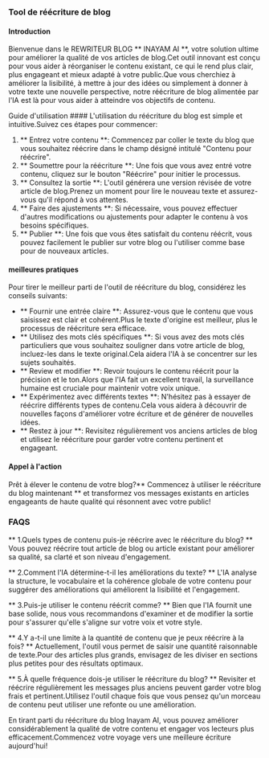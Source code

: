 ### Tool de réécriture de blog

#### Introduction
Bienvenue dans le REWRITEUR BLOG ** INAYAM AI **, votre solution ultime pour améliorer la qualité de vos articles de blog.Cet outil innovant est conçu pour vous aider à réorganiser le contenu existant, ce qui le rend plus clair, plus engageant et mieux adapté à votre public.Que vous cherchiez à améliorer la lisibilité, à mettre à jour des idées ou simplement à donner à votre texte une nouvelle perspective, notre réécriture de blog alimentée par l'IA est là pour vous aider à atteindre vos objectifs de contenu.

Guide d'utilisation ####
L'utilisation du réécriture du blog est simple et intuitive.Suivez ces étapes pour commencer:

1. ** Entrez votre contenu **: Commencez par coller le texte du blog que vous souhaitez réécrire dans le champ désigné intitulé "Contenu pour réécrire".
2. ** Soumettre pour la réécriture **: Une fois que vous avez entré votre contenu, cliquez sur le bouton "Réécrire" pour initier le processus.
3. ** Consultez la sortie **: L'outil générera une version révisée de votre article de blog.Prenez un moment pour lire le nouveau texte et assurez-vous qu'il répond à vos attentes.
4. ** Faire des ajustements **: Si nécessaire, vous pouvez effectuer d'autres modifications ou ajustements pour adapter le contenu à vos besoins spécifiques.
5. ** Publier **: Une fois que vous êtes satisfait du contenu réécrit, vous pouvez facilement le publier sur votre blog ou l'utiliser comme base pour de nouveaux articles.

#### meilleures pratiques
Pour tirer le meilleur parti de l'outil de réécriture du blog, considérez les conseils suivants:

- ** Fournir une entrée claire **: Assurez-vous que le contenu que vous saisissez est clair et cohérent.Plus le texte d'origine est meilleur, plus le processus de réécriture sera efficace.
- ** Utilisez des mots clés spécifiques **: Si vous avez des mots clés particuliers que vous souhaitez souligner dans votre article de blog, incluez-les dans le texte original.Cela aidera l'IA à se concentrer sur les sujets souhaités.
- ** Review et modifier **: Revoir toujours le contenu réécrit pour la précision et le ton.Alors que l'IA fait un excellent travail, la surveillance humaine est cruciale pour maintenir votre voix unique.
- ** Expérimentez avec différents textes **: N'hésitez pas à essayer de réécrire différents types de contenu.Cela vous aidera à découvrir de nouvelles façons d'améliorer votre écriture et de générer de nouvelles idées.
- ** Restez à jour **: Revisitez régulièrement vos anciens articles de blog et utilisez le réécriture pour garder votre contenu pertinent et engageant.

#### Appel à l'action
Prêt à élever le contenu de votre blog?** Commencez à utiliser le réécriture du blog maintenant ** et transformez vos messages existants en articles engageants de haute qualité qui résonnent avec votre public!

### FAQS

** 1.Quels types de contenu puis-je réécrire avec le réécriture du blog? **
Vous pouvez réécrire tout article de blog ou article existant pour améliorer sa qualité, sa clarté et son niveau d'engagement.

** 2.Comment l'IA détermine-t-il les améliorations du texte? **
L'IA analyse la structure, le vocabulaire et la cohérence globale de votre contenu pour suggérer des améliorations qui améliorent la lisibilité et l'engagement.

** 3.Puis-je utiliser le contenu réécrit comme? **
Bien que l'IA fournit une base solide, nous vous recommandons d'examiner et de modifier la sortie pour s'assurer qu'elle s'aligne sur votre voix et votre style.

** 4.Y a-t-il une limite à la quantité de contenu que je peux réécrire à la fois? **
Actuellement, l'outil vous permet de saisir une quantité raisonnable de texte.Pour des articles plus grands, envisagez de les diviser en sections plus petites pour des résultats optimaux.

** 5.À quelle fréquence dois-je utiliser le réécriture du blog? **
Revisiter et réécrire régulièrement les messages plus anciens peuvent garder votre blog frais et pertinent.Utilisez l'outil chaque fois que vous pensez qu'un morceau de contenu peut utiliser une refonte ou une amélioration.

En tirant parti du réécriture du blog Inayam AI, vous pouvez améliorer considérablement la qualité de votre contenu et engager vos lecteurs plus efficacement.Commencez votre voyage vers une meilleure écriture aujourd'hui!